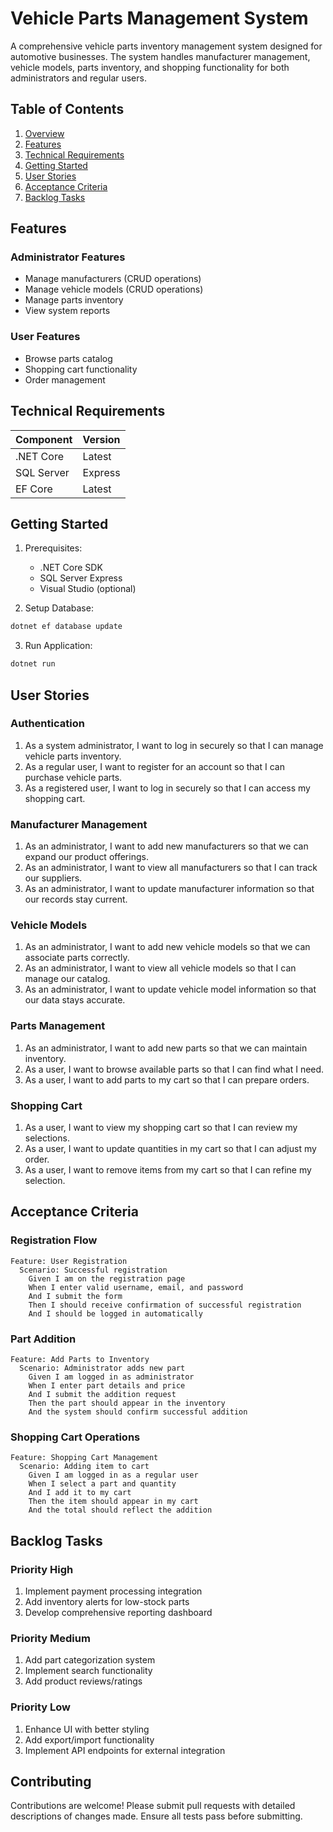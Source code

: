 # Vehicle Parts Management System

A comprehensive vehicle parts inventory management system designed for automotive businesses. The system handles manufacturer management, vehicle models, parts inventory, and shopping functionality for both administrators and regular users.

## Table of Contents

1. [Overview](#overview)
2. [Features](#features)
3. [Technical Requirements](#technical-requirements)
4. [Getting Started](#getting-started)
5. [User Stories](#user-stories)
6. [Acceptance Criteria](#acceptance-criteria)
7. [Backlog Tasks](#backlog-tasks)

## Features

### Administrator Features
- Manage manufacturers (CRUD operations)
- Manage vehicle models (CRUD operations)
- Manage parts inventory
- View system reports

### User Features
- Browse parts catalog
- Shopping cart functionality
- Order management

## Technical Requirements

| Component | Version |
|-----------|---------|
| .NET Core | Latest  |
| SQL Server | Express  |
| EF Core   | Latest  |

## Getting Started

1. Prerequisites:
   - .NET Core SDK
   - SQL Server Express
   - Visual Studio (optional)

2. Setup Database:
```bash
dotnet ef database update
```

3. Run Application:
```bash
dotnet run
```

## User Stories

### Authentication
1. As a system administrator, I want to log in securely so that I can manage vehicle parts inventory.
2. As a regular user, I want to register for an account so that I can purchase vehicle parts.
3. As a registered user, I want to log in securely so that I can access my shopping cart.

### Manufacturer Management
1. As an administrator, I want to add new manufacturers so that we can expand our product offerings.
2. As an administrator, I want to view all manufacturers so that I can track our suppliers.
3. As an administrator, I want to update manufacturer information so that our records stay current.

### Vehicle Models
1. As an administrator, I want to add new vehicle models so that we can associate parts correctly.
2. As an administrator, I want to view all vehicle models so that I can manage our catalog.
3. As an administrator, I want to update vehicle model information so that our data stays accurate.

### Parts Management
1. As an administrator, I want to add new parts so that we can maintain inventory.
2. As a user, I want to browse available parts so that I can find what I need.
3. As a user, I want to add parts to my cart so that I can prepare orders.

### Shopping Cart
1. As a user, I want to view my shopping cart so that I can review my selections.
2. As a user, I want to update quantities in my cart so that I can adjust my order.
3. As a user, I want to remove items from my cart so that I can refine my selection.

## Acceptance Criteria

### Registration Flow
```gherkin
Feature: User Registration
  Scenario: Successful registration
    Given I am on the registration page
    When I enter valid username, email, and password
    And I submit the form
    Then I should receive confirmation of successful registration
    And I should be logged in automatically
```

### Part Addition
```gherkin
Feature: Add Parts to Inventory
  Scenario: Administrator adds new part
    Given I am logged in as administrator
    When I enter part details and price
    And I submit the addition request
    Then the part should appear in the inventory
    And the system should confirm successful addition
```

### Shopping Cart Operations
```gherkin
Feature: Shopping Cart Management
  Scenario: Adding item to cart
    Given I am logged in as a regular user
    When I select a part and quantity
    And I add it to my cart
    Then the item should appear in my cart
    And the total should reflect the addition
```

## Backlog Tasks

### Priority High
1. Implement payment processing integration
2. Add inventory alerts for low-stock parts
3. Develop comprehensive reporting dashboard

### Priority Medium
1. Add part categorization system
2. Implement search functionality
3. Add product reviews/ratings

### Priority Low
1. Enhance UI with better styling
2. Add export/import functionality
3. Implement API endpoints for external integration

## Contributing
Contributions are welcome! Please submit pull requests with detailed descriptions of changes made. Ensure all tests pass before submitting.
